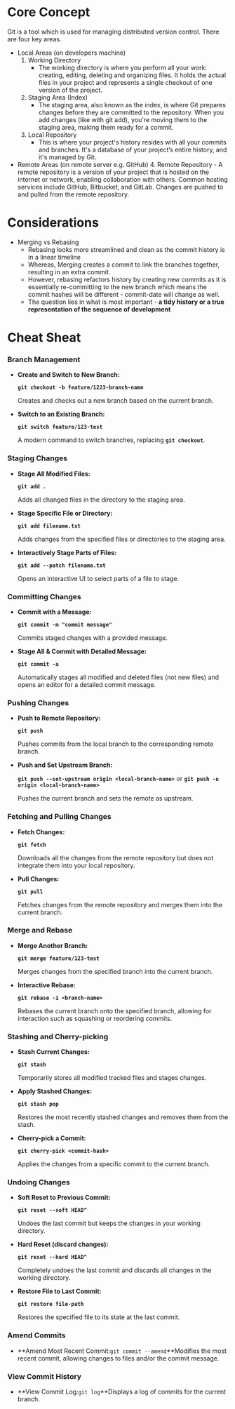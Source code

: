 # Core Concept
Git is a tool which is used for managing distributed version control. There are four key areas.
- Local Areas (on developers machine)
	1. Working Directory
		- The working directory is where you perform all your work: creating, editing, deleting and organizing files. It holds the actual files in your project and represents a single checkout of one version of the project.
	2. Staging Area (Index)
		- The staging area, also known as the index, is where Git prepares changes before they are committed to the repository. When you add changes (like with git add), you're moving them to the staging area, making them ready for a commit.
	3. Local Repository
		- This is where your project's history resides with all your commits and branches. It's a database of your project’s entire history, and it's managed by Git.
- Remote Areas (on remote server e.g. GitHub)
	4. Remote Repository
		- A remote repository is a version of your project that is hosted on the internet or network, enabling collaboration with others. Common hosting services include GitHub, Bitbucket, and GitLab. Changes are pushed to and pulled from the remote repository.

# Considerations 
- Merging vs Rebasing 
	- Rebasing looks more streamlined and clean as the commit history is in a linear timeline
	- Whereas, Merging creates a commit to link the branches together, resulting in an extra commit.
	- However, rebasing refactors history by creating new commits as it is essentially re-committing to the new branch which means the commit hashes will be different - commit-date will change as well.
	- The question lies in what is most important - **a tidy history or a true representation of the sequence of development**


# Cheat Sheat
### **Branch Management**

- **Create and Switch to New Branch:**
    
    **`git checkout -b feature/1223-branch-name`**
    
    Creates and checks out a new branch based on the current branch.
    
- **Switch to an Existing Branch:**
    
    **`git switch feature/123-test`**
    
    A modern command to switch branches, replacing **`git checkout`**.
    

### **Staging Changes**

- **Stage All Modified Files:**
    
    **`git add .`** 
    
    Adds all changed files in the directory to the staging area.
    
- **Stage Specific File or Directory:**
    
    **`git add filename.txt`**
    
    Adds changes from the specified files or directories to the staging area.
    
- **Interactively Stage Parts of Files:**
    
    **`git add --patch filename.txt`**
    
    Opens an interactive UI to select parts of a file to stage.
    

### **Committing Changes**

- **Commit with a Message:**
    
    **`git commit -m "commit message"`**
    
    Commits staged changes with a provided message.
    
- **Stage All & Commit with Detailed Message:**
    
    **`git commit -a`**
    
    Automatically stages all modified and deleted files (not new files) and opens an editor for a detailed commit message.
    

### **Pushing Changes**

- **Push to Remote Repository:**
    
    **`git push`**
    
    Pushes commits from the local branch to the corresponding remote branch.
    
- **Push and Set Upstream Branch:**
    
    **`git push --set-upstream origin <local-branch-name>`** or **`git push -u origin <local-branch-name>`**
    
    Pushes the current branch and sets the remote as upstream.
    

### **Fetching and Pulling Changes**

- **Fetch Changes:**
    
    **`git fetch`**
    
    Downloads all the changes from the remote repository but does not integrate them into your local repository.
    
- **Pull Changes:**
    
    **`git pull`**
    
    Fetches changes from the remote repository and merges them into the current branch.
    

### **Merge and Rebase**

- **Merge Another Branch:**
    
    **`git merge feature/123-test`**
    
    Merges changes from the specified branch into the current branch.
    
- **Interactive Rebase:**
    
    **`git rebase -i <branch-name>`**
    
    Rebases the current branch onto the specified branch, allowing for interaction such as squashing or reordering commits.
    

### **Stashing and Cherry-picking**

- **Stash Current Changes:**
    
    **`git stash`**
    
    Temporarily stores all modified tracked files and stages changes.
    
- **Apply Stashed Changes:**
    
    **`git stash pop`**
    
    Restores the most recently stashed changes and removes them from the stash.
    
- **Cherry-pick a Commit:**
    
    **`git cherry-pick <commit-hash>`**
    
    Applies the changes from a specific commit to the current branch.
    

### **Undoing Changes**

- **Soft Reset to Previous Commit:**
    
    **`git reset --soft HEAD^`**
    
    Undoes the last commit but keeps the changes in your working directory.
    
- **Hard Reset (discard changes):**
    
    **`git reset --hard HEAD^`**
    
    Completely undoes the last commit and discards all changes in the working directory.
    
- **Restore File to Last Commit:**
    
    **`git restore file-path`**
    
    Restores the specified file to its state at the last commit.
    

### **Amend Commits**

- **Amend Most Recent Commit:`git commit --amend`**Modifies the most recent commit, allowing changes to files and/or the commit message.

### **View Commit History**

- **View Commit Log:`git log`**Displays a log of commits for the current branch.
